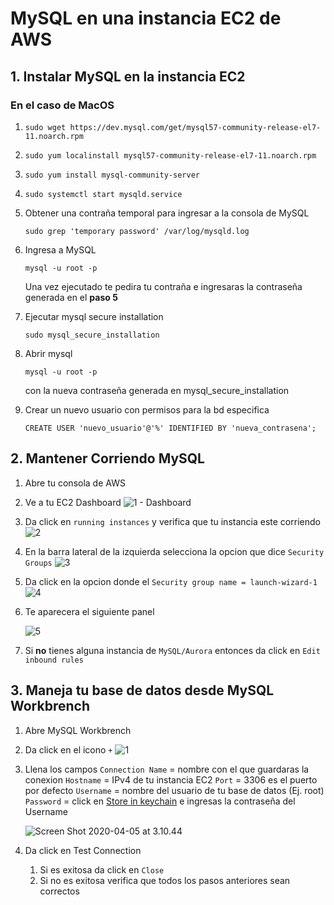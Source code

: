 # MySQL en una instancia EC2 de AWS

## 1. Instalar MySQL en la instancia EC2

### En el caso de MacOS

1. ```shell
   sudo wget https://dev.mysql.com/get/mysql57-community-release-el7-11.noarch.rpm
   ```

2. ```
   sudo yum localinstall mysql57-community-release-el7-11.noarch.rpm
   ```

3. ```
   sudo yum install mysql-community-server
   ```

4. ```
   sudo systemctl start mysqld.service
   ```

5. Obtener una contraña temporal para ingresar a la consola de MySQL

   ```
   sudo grep 'temporary password' /var/log/mysqld.log
   ```

6. Ingresa a MySQL

   ```
   mysql -u root -p
   ```

   Una vez ejecutado te pedira tu contraña e ingresaras la contraseña generada en el **paso 5**
   
7. Ejecutar mysql secure installation

   ```shell
   sudo mysql_secure_installation
   ```

8. Abrir mysql

   ```
   mysql -u root -p
   ```

   con la nueva contraseña generada en mysql_secure_installation

9. Crear un nuevo usuario con permisos para la bd especifica

   ```shell
   CREATE USER 'nuevo_usuario'@'%' IDENTIFIED BY 'nueva_contrasena';
   ```

   

## 2. Mantener Corriendo MySQL

1. Abre tu consola de AWS

2. Ve a tu EC2 Dashboard
    ![1 - Dashboard](https://github.com/dannyhvalenz/Hotel-WS/blob/master/tutoriales/img/EC2/1.png)

3. Da click en `running instances` y verifica que tu instancia este corriendo
   ![2](https://github.com/dannyhvalenz/Hotel-WS/blob/master/tutoriales/img/EC2/2.png)

4. En la barra lateral de la izquierda selecciona la opcion que dice `Security Groups` 
   ![3](https://github.com/dannyhvalenz/Hotel-WS/blob/master/tutoriales/img/EC2/3.png)

5. Da click en la opcion donde el `Security group name = launch-wizard-1`
   ![4](https://github.com/dannyhvalenz/Hotel-WS/blob/master/tutoriales/img/EC2/4.png)

6. Te aparecera el siguiente panel

   ![5](https://github.com/dannyhvalenz/Hotel-WS/blob/master/tutoriales/img/EC2/5.png)

7. Si **no** tienes alguna instancia de `MySQL/Aurora` entonces da click en `Edit inbound rules`





## 3. Maneja tu base de datos desde MySQL Workbrench

1. Abre MySQL Workbrench

2. Da click en el icono `+`
   ![1](https://github.com/dannyhvalenz/Hotel-WS/blob/master/tutoriales/img/MySQLWorkbrench/1.png)

3. Llena los campos
   `Connection Name` = nombre con el que guardaras la conexion 
   `Hostname` = IPv4 de tu instancia EC2
   `Port` = 3306 es el puerto por defecto
   `Username` = nombre del usuario de tu base de datos (Ej. root)
   `Password` = click en <u>Store in keychain</u> e ingresas la contraseña del Username

   ![Screen Shot 2020-04-05 at 3.10.44](https://github.com/dannyhvalenz/Hotel-WS/blob/master/tutoriales/img/MySQLWorkbrench/2.png)

4. Da click en Test Connection

   1. Si es exitosa da click en `Close`
   2. Si no es exitosa verifica que todos los pasos anteriores sean correctos
